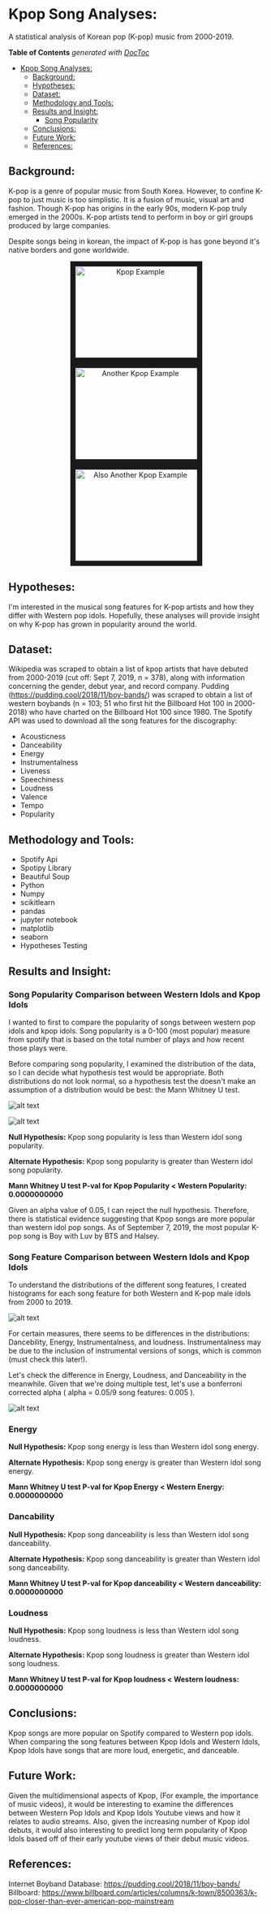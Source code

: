 # Kpop Song Analyses: 
A statistical analysis of Korean pop (K-pop) music from 2000-2019.

<!-- START doctoc generated TOC please keep comment here to allow auto update -->
<!-- DON'T EDIT THIS SECTION, INSTEAD RE-RUN doctoc TO UPDATE -->
**Table of Contents**  *generated with [DocToc](https://github.com/thlorenz/doctoc)*

- [Kpop Song Analyses:](#kpop-song-analyses)
  - [Background:](#background)
  - [Hypotheses:](#hypotheses)
  - [Dataset:](#dataset)
  - [Methodology and Tools:](#methodology-and-tools)
  - [Results and Insight:](#results-and-insight)
    - [Song Popularity](#song-popularity)
  - [Conclusions:](#conclusions)
  - [Future Work:](#future-work)
  - [References:](#references)

<!-- END doctoc generated TOC please keep comment here to allow auto update -->

## Background: 
K-pop is a genre of popular music from South Korea. However, to confine K-pop to just music is too simplistic. It is a fusion of music, visual art and fashion. Though K-pop has origins in the early 90s, modern K-pop truly emerged in the 2000s. K-pop artists tend to perform in boy or girl groups produced by large companies. 

Despite songs being in korean, the impact of K-pop is has gone beyond it's native borders and gone worldwide.

<p align="center"><a href="http://www.youtube.com/watch?feature=player_embedded&v=U7mPqycQ0tQ
" target="_blank"><img src="http://img.youtube.com/vi/U7mPqycQ0tQ/0.jpg" 
alt="Kpop Example" width="240" height="180" border="10" /></a>
<a href="http://www.youtube.com/watch?feature=player_embedded&v=hmE9f-TEutc
" target="_blank"><img src="http://img.youtube.com/vi/hmE9f-TEutc/0.jpg" 
alt="Another Kpop Example" width="240" height="180" border="10" /></a>
<a href="http://www.youtube.com/watch?feature=player_embedded&v=LlQEKB2H7z4
" target="_blank"><img src="http://img.youtube.com/vi/LlQEKB2H7z4/0.jpg" 
alt="Also Another Kpop Example" width="240" height="180" border="10" /></a></p>


## Hypotheses:
I'm interested in the musical song features for K-pop artists and how they differ with Western pop idols. Hopefully, these analyses will provide insight on why K-pop has grown in popularity around the world. 

## Dataset:
Wikipedia was scraped to obtain a list of kpop artists that have debuted from 2000-2019 (cut off: Sept 7, 2019, n = 378), along with information concerning the gender, debut year, and record company. Pudding (https://pudding.cool/2018/11/boy-bands/) was scraped to obtain a list of western boybands (n = 103; 51 who first hit the Billboard Hot 100 in 2000-2018) who have charted on the Billboard Hot 100 since 1980. The Spotify API was used to download all the song features for the discography:

* Acousticness
* Danceability
* Energy
* Instrumentalness
* Liveness
* Speechiness
* Loudness
* Valence
* Tempo
* Popularity

## Methodology and Tools:
* Spotify Api
* Spotipy Library
* Beautiful Soup
* Python
* Numpy
* scikitlearn
* pandas
* jupyter notebook
* matplotlib
* seaborn
* Hypotheses Testing

## Results and Insight:

### Song Popularity Comparison between Western Idols and Kpop Idols
I wanted to first to compare the popularity of songs between western pop idols and kpop idols. Song popularity is a 0-100 (most popular) measure from spotify that is based on the total number of plays and how recent those plays were. 

Before comparing song popularity, I examined the distribution of the data, so I can decide what hypothesis test would be appropriate. Both distributions do not look normal, so a hypothesis test the doesn't make an assumption of a distribution would be best: the Mann Whitney U test.

![alt text](https://github.com/pugzillo/kpop_song_analyses/blob/master/images/Song_Popularity_Density.png "Logo Title Text 1")

![alt text](https://github.com/pugzillo/kpop_song_analyses/blob/master/images/Song_Popularity_Violin.png "Logo Title Text 1")

__Null Hypothesis:__ Kpop song popularity is less than Western idol song popularity. 

__Alternate Hypothesis:__ Kpop song popularity is greater than Western idol song popularity. 

__Mann Whitney U test P-val for Kpop Popularity < Western Popularity: 0.0000000000__

Given an alpha value of 0.05, I can reject the null hypothesis. Therefore, there is statistical evidence suggesting that Kpop songs are more popular than western idol pop songs. As of September 7, 2019, the most popular K-pop song is Boy with Luv by BTS and Halsey. 

### Song Feature Comparison between Western Idols and Kpop Idols

To understand the distributions of the different song features, I created histograms for each song feature for both Western and K-pop male idols from 2000 to 2019.

![alt text](https://github.com/pugzillo/kpop_song_analyses/blob/master/images/Song_Features_Density.png "Logo Title Text 1")

For certain measures, there seems to be differences in the distributions: Dancebility, Energy, Instrumentalness, and loudness. Instrumentalness may be due to the inclusion of instrumental versions of songs, which is common (must check this later!).

Let's check the difference in Energy, Loudness, and Danceability in the meanwhile. Given that we're doing multiple test, let's use a bonferroni corrected alpha ( alpha = 0.05/9 song features: 0.005 ).

![alt text](https://github.com/pugzillo/kpop_song_analyses/blob/master/images/Song_LoudEnergyDance_Violin.png "Logo Title Text 1")

### Energy
__Null Hypothesis:__ Kpop song energy is less than Western idol song energy. 

__Alternate Hypothesis:__ Kpop song energy is greater than Western idol song energy. 

__Mann Whitney U test P-val for Kpop Energy < Western Energy: 0.0000000000__


### Dancability
__Null Hypothesis:__ Kpop song danceability is less than Western idol song danceability. 

__Alternate Hypothesis:__ Kpop song danceability is greater than Western idol song danceability. 

__Mann Whitney U test P-val for Kpop danceability < Western danceability: 0.0000000000__


### Loudness
__Null Hypothesis:__ Kpop song loudness is less than Western idol song loudness. 

__Alternate Hypothesis:__ Kpop song loudness is greater than Western idol song loudness. 

__Mann Whitney U test P-val for Kpop loudness < Western loudness: 0.0000000000__


## Conclusions:

Kpop songs are more popular on Spotify compared to Western pop idols. When comparing the song features between Kpop Idols and Western Idols, Kpop Idols have songs that are more loud, energetic, and danceable. 

## Future Work:

Given the multidimensional aspects of Kpop, (For example, the importance of music videos), it would be interesting to examine the differences between Western Pop Idols and Kpop Idols Youtube views and how it relates to audio streams. Also, given the increasing number of Kpop idol debuts, it would also interesting to predict long term popularity of Kpop Idols based off of their early youtube views of their debut music videos.  

## References: 
Internet Boyband Database: https://pudding.cool/2018/11/boy-bands/
Billboard: https://www.billboard.com/articles/columns/k-town/8500363/k-pop-closer-than-ever-american-pop-mainstream
